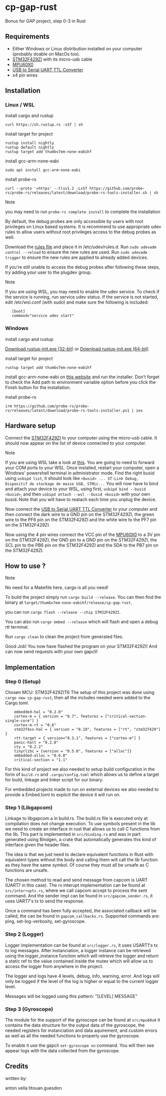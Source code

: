 # cp-gap-rust

Bonus for GAP project, step 0-3 in Rust

## Requirements

- Either Windows or Linux distribution installed on your computer (probably doable on MacOs too).
- [STM32F429ZI](https://www.st.com/en/microcontrollers-microprocessors/stm32f429zi.html) with its micro-usb cable
- [MPU60X0](https://www.gotronic.fr/art-module-6-dof-sen-mpu6050-31492.htm)
- [USB to Serial UART TTL Converter](https://www.robotistan.com/usb-to-serial-uart-ttl-converter-ch340g-usb-to-com-adapter-cable#)
- x4 pin wires

## Installation

### Linux / WSL

install cargo and rustup

`curl https://sh.rustup.rs -sSf | sh`

install target for project

```
rustup install nightly
rustup default nightly
rustup target add thumbv7em-none-eabihf
```

install gcc-arm-none-eabi

`sudo apt install gcc-arm-none-eabi`

install probe-rs

`curl --proto '=https' --tlsv1.2 -LsSf https://github.com/probe-rs/probe-rs/releases/latest/download/probe-rs-tools-installer.sh | sh`

> [!NOTE]
> you may need to run `probe-rs complete install` to complete the installation

By default, the debug probes are only accessible by users with root privileges on Linux based systems. It is recommend to use appropriate udev rules to allow users without root privileges access to the debug probes as well.

Download the [rules file](https://probe.rs/files/69-probe-rs.rules) and place it in /etc/udev/rules.d.
Run `sudo udevadm control --reload` to ensure the new rules are used.
Run `sudo udevadm trigger` to ensure the new rules are applied to already added devices.

If you’re still unable to access the debug probes after following these steps, try adding your user to the plugdev group.

> [!NOTE]
> If you are using WSL, you may need to enable the udev service. To check if the service is running, run service udev status. If the service is not started, edit /etc/wsl.conf (with sudo) and make sure the following is included:
>
> ```
>    [boot]
>    command="service udev start"
> ```

### Windows

install cargo and rustup

[Download rustup-init.exe (32-bit)](https://static.rust-lang.org/rustup/dist/i686-pc-windows-msvc/rustup-init.exe) or [Download rustup-init.exe (64-bit)](https://static.rust-lang.org/rustup/dist/x86_64-pc-windows-msvc/rustup-init.exe)

install target for project

`rustup target add thumbv7em-none-eabihf`

install gcc-arm-none-eabi on [this website](https://developer.arm.com/downloads/-/gnu-rm) and run the installer. Don't forget to check the Add path to environment variable option before you click the Finish button for the installation.

install probe-rs

`irm https://github.com/probe-rs/probe-rs/releases/latest/download/probe-rs-tools-installer.ps1 | iex`

## Hardware setup

Connect the [STM32F429ZI](https://www.st.com/en/microcontrollers-microprocessors/stm32f429zi.html) to your computer using the micro-usb cable.
It should now appear on the list of device connected to your computer.

> [!NOTE]
> If you are using WSL take a look at [this](https://learn.microsoft.com/windows/wsl/connect-usb). You are going to need to forward your COM ports to your WSL.
> Once installed, restart your computer, open a Windows' powershell terminal in administrator mode.
> Find the right busid using `usbipd list`, it should look like `<busid> ... ST-Link Debug, Dispositif de stockage de masse USB, STMic...`
> You will now have to bind and attach your device to your WSL, using first, `usbipd bind --busid <busid>`, and then `usbipd attach --wsl --busid <busid>` with your own busid. Note that you will have to reatach each time you unplug the device.

Now connect the [USB to Serial UART TTL Converter](https://www.robotistan.com/usb-to-serial-uart-ttl-converter-ch340g-usb-to-com-adapter-cable#) to your computer and then connect the dark wire to a GND pin on the STM32F429ZI, the green wire to the PF6 pin on the STM32F429ZI and the white wire to the PF7 pin on the STM32F429ZI.

Now using the 4 pin wires connect the VCC pin of the [MPU60X0](https://www.gotronic.fr/art-module-6-dof-sen-mpu6050-31492.htm) to a 3V pin on the STM32F429ZI, the GND pin to a GND pin on the STM32F429ZI, the SCL pin to the PB6 pin on the STM32F429ZI and the SDA to the PB7 pin on the STM32F429ZI.

## How to use ?

> [!NOTE]
> No need for a Makefile here, cargo is all you need!

To build the project simply run `cargo build --release`.
You can then find the binary at `target/thumbv7em-none-eabihf/release/cp-gap-rust`.

you can run `cargo flash --release --chip STM32F429ZI`.

You can also run `cargo embed --release` which will flash and open a debug rtt terminal.

Run `cargo clean` to clean the project from generated files.

Good Job! You now have flashed the program on your STM32F429ZI! And can now send requests with your own gapcli!

## Implementation

### Step 0 (Setup)

Chosen MCU: STM32F429ZIT6
The setup of this project was done using `cargo new cp-gap-rust`, then all the includes needed were added to the Cargo.toml.

```
    embedded-hal = "0.2.0"
    cortex-m = { version = "0.7", features = ["critical-section-single-core"] }
    cortex-m-rt = "0.6"
    stm32f4xx-hal = { version = "0.10", features = ["rt", "stm32f429"] }
    rtt-target = { version="0.3.1", features = ["cortex-m"] }
    panic-halt = "0.2.0"
    cty = "0.2.2"
    tinyrlibc = {version = "0.5.0", features = ["alloc"]}
    embedded-alloc = "0.6.0"
    critical-section = "1.1"
```

For this kind of project we also needed to setup build configuration in the form of `build.rs` and `.cargo/config.toml` which allows us to define a target for build, linkage and linker script for our binary.

For embedded projects made to run on external devices we also needed to provide a Embed.toml to explicit the device it will run on.

### Step 1 (Libgapcom)

Linkage to libgapcom.a in build.rs. The build.rs file is executed only at compilation does not change execution.
To use symbols present in the lib we need to create an interface in rust that allows us to call C functions from the lib. This part is implemented in `src/binding.rs` and was in part generated using Bindgen, a crate that automatically generates this kind of interface given the header files.

The idea is that we just need to declare equivalent functions in Rust with equivalent types without the body and calling them will call the lib function as they have the same symbol. Of course they must all be unsafe as C functions are unsafe.

The chosen method to read and send message from capcom is UART (UART7 in this case). The rx interupt implementation can be found at `src/interrupts.rs`, where we call capcom accept to process the sent command. And the sender impl can be found in `src/gapcom_sender.rs`, it uses UART7's tx to send the response.

Once a command has been fully accepted, the associated callback will be called, the can be found in `gapcom_callbacks.rs`. Supported commands are: ping, set-log-verbosity, set-gyroscope.

### Step 2 (Logger)

Logger implementation can be found at `src/logger.rs`, it uses USART1's tx to log messages. After instanciation, a logger instance can be retrieved using the logger_instance function which will retrieve the logger and return a static ref to the value contained inside the mutex which will allow us to access the logger from anywhere in the project.

The logger and logs have 4 levels, debug, info, warning, error. And logs will only be logged if the level of the log is higher or equal to the current logger level.

Messages will be logged using this pattern: "[LEVEL] MESSAGE"

### Step 3 (Gyroscope)

The module for the support of the gyroscope can be found at `src/mpu60x0` it contains the data structure for the output data of the gyroscope, the needed registers for instanciation and data aquirement, and custom errors as well as all the needed functions to properly use the gyroscope.

To enable it use the gapcli `set-gyroscope on` command. You will then see appear logs with the data collected from the gyroscope.

## Credits

written by:

anton.vella
titouan.guesdon
